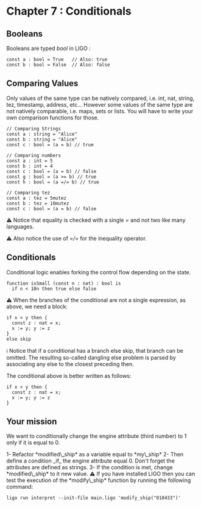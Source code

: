 # Chapter 7 : Conditionals

<dialog character="robot">[DROID-1242] INVALID CONDITIONAL INSTRUCTIONS. ERR %%$7834[[{23e3}]] PLEASE SPECIFY CONDITIONAL INSTRUCTIONS.</dialog>

## Booleans

Booleans are typed _bool_ in LIGO :

```
const a : bool = True   // Also: true
const b : bool = False  // Also: false
```

## Comparing Values

Only values of the same type can be natively compared, i.e. int, nat, string, tez, timestamp, address, etc... However some values of the same type are not natively comparable, i.e. maps, sets or lists. You will have to write your own comparison functions for those.

```
// Comparing Strings
const a : string = "Alice"
const b : string = "Alice"
const c : bool = (a = b) // true

// Comparing numbers
const a : int = 5
const b : int = 4
const c : bool = (a = b) // false
const g : bool = (a >= b) // true
const h : bool = (a =/= b) // true

// Comparing tez
const a : tez = 5mutez
const b : tez = 10mutez
const c : bool = (a = b) // false
```

⚠️ Notice that equality is checked with a single _=_ and not two like many languages.

⚠️ Also notice the use of _=/=_ for the inequality operator.

## Conditionals

Conditional logic enables forking the control flow depending on the state.

```
function isSmall (const n : nat) : bool is
  if n < 10n then true else false
```

⚠️ When the branches of the conditional are not a single expression, as above, we need a block:

```
if x < y then {
  const z : nat = x;
  x := y; y := z
}
else skip
```

ℹ️ Notice that if a conditional has a branch else skip, that branch can be omitted. The resulting so-called dangling else problem is parsed by associating any else to the closest preceding then.

The conditional above is better written as follows:

```
if x < y then {
  const z : nat = x;
  x := y; y := z
}
```

## Your mission

We want to conditionally change the engine attribute (third number) to 1 only if it is equal to 0.

<!-- prettier-ignore -->1- Refactor *modified\_ship* as a variable equal to *my\_ship*

<!-- prettier-ignore -->2- Then define a condition _if_ the engine attribute equal 0. Don't forget the attributes are defined as strings.

<!-- prettier-ignore -->3- If the condition is met, change *modified\_ship* to it new value.

<!-- prettier-ignore -->⚠️ If you have installed LIGO then you can test the execution of the *modify\_ship* function by running the following command:

```
ligo run interpret --init-file main.ligo 'modify_ship("010433")'
```

